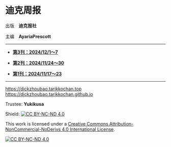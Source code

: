 # **迪克周报**

出版　**迪克报社**

主编　**AyariaPrescott**

---

- **[第3刊：2024/12/1～7](3/index.md)**

- **[第2刊：2024/11/24～30](2/index.md)**

- **[第1刊：2024/11/17～23](1/index.md)**

---

https://dickzhoubao.tarikkochan.top
https://dickzhoubao.tarikkochan.github.io

Trustee: **Yukikusa**

Shield: [![CC BY-NC-ND 4.0][cc-by-nc-nd-shield]][cc-by-nc-nd]

This work is licensed under a
[Creative Commons Attribution-NonCommercial-NoDerivs 4.0 International License][cc-by-nc-nd].

[![CC BY-NC-ND 4.0][cc-by-nc-nd-image]][cc-by-nc-nd]

[cc-by-nc-nd]: http://creativecommons.org/licenses/by-nc-nd/4.0/
[cc-by-nc-nd-image]: https://licensebuttons.net/l/by-nc-nd/4.0/88x31.png
[cc-by-nc-nd-shield]: https://img.shields.io/badge/License-CC%20BY--NC--ND%204.0-lightgrey.svg